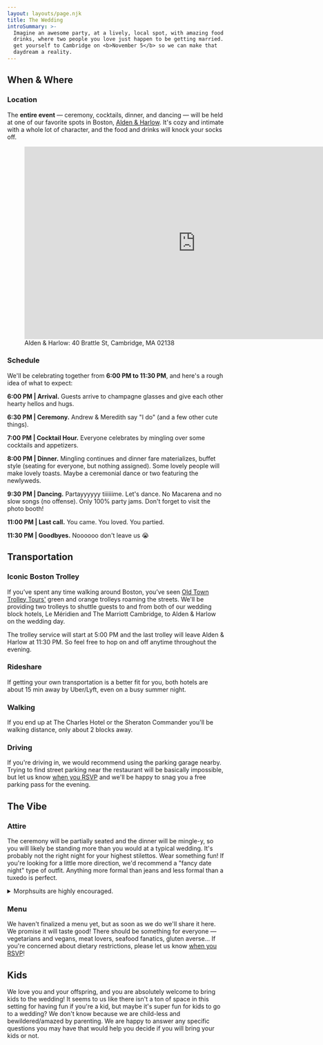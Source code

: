 ```yaml
---
layout: layouts/page.njk
title: The Wedding
introSummary: >-
  Imagine an awesome party, at a lively, local spot, with amazing food and
  drinks, where two people you love just happen to be getting married. Then
  get yourself to Cambridge on <b>November 5</b> so we can make that
  daydream a reality.
---
```

## When & Where

### Location

The **entire event** — ceremony, cocktails, dinner, and dancing — will be held at one of our favorite spots in Boston, [Alden & Harlow](http://www.aldenharlow.com). It's cozy and intimate with a whole lot of character, and the food and drinks will knock your socks off.

<figure>
    <iframe src="https://www.google.com/maps/embed?pb=!1m18!1m12!1m3!1d2947.5428998188754!2d-71.12359168454327!3d42.373579879186!2m3!1f0!2f0!3f0!3m2!1i1024!2i768!4f13.1!3m3!1m2!1s0x89e37768306eba37%3A0xa3a498bf2ae4121d!2sAlden%20%26%20Harlow!5e0!3m2!1sen!2sus!4v1583016005899!5m2!1sen!2sus" width="792" height="446" frameborder="0" style="border:0;" allowfullscreen=""></iframe>
    <figcaption>Alden & Harlow: 40 Brattle St, Cambridge, MA 02138<figcaption>
</figure>

### Schedule

We'll be celebrating together from **6:00 PM to 11:30 PM**, and here's a rough idea of what to expect:

**6:00 PM | Arrival.** Guests arrive to champagne glasses and give each other hearty hellos and hugs.

**6:30 PM | Ceremony.** Andrew & Meredith say "I do" (and a few other cute things).

**7:00 PM | Cocktail Hour.** Everyone celebrates by mingling over some cocktails and appetizers.

**8:00 PM | Dinner.** Mingling continues and dinner fare materializes, buffet style (seating for everyone, but nothing assigned). Some lovely people will make lovely toasts. Maybe a ceremonial dance or two featuring the newlyweds.

**9:30 PM | Dancing.** Partayyyyyy tiiiiiime. Let's dance. No Macarena and no slow songs (no offense). Only 100% party jams. Don't forget to visit the photo booth!

**11:00 PM | Last call.** You came. You loved. You partied.

**11:30 PM | Goodbyes.** Noooooo don't leave us 😭

## Transportation

### Iconic Boston Trolley

If you’ve spent any time walking around Boston, you’ve seen [Old Town Trolley Tours'](https://www.trolleytours.com/boston) green and orange trolleys roaming the streets. We'll be providing two trolleys to shuttle guests to and from both of our wedding block hotels, Le Méridien and The Marriott Cambridge, to Alden & Harlow on the wedding day.

The trolley service will start at 5:00 PM and the last trolley will leave Alden & Harlow at 11:30 PM. So feel free to hop on and off anytime throughout the evening.

### Rideshare

If getting your own transportation is a better fit for you, both hotels are about 15 min away by Uber/Lyft, even on a busy summer night.

### Walking

If you end up at The Charles Hotel or the Sheraton Commander you'll be walking distance, only about 2 blocks away.

### Driving

If you're driving in, we would recommend using the parking garage nearby. Trying to find street parking near the restaurant will be basically impossible, but let us know [when you RSVP](https://forms.gle/oGE2CyvYXqrC5PDH9) and we'll be happy to snag you a free parking pass for the evening.

## The Vibe

### Attire

The ceremony will be partially seated and the dinner will be mingle-y, so you will likely be standing more than you would at a typical wedding. It's probably not the right night for your highest stilettos. Wear something fun! If you're looking for a little more direction, we'd recommend a "fancy date night" type of outfit. Anything more formal than jeans and less formal than a tuxedo is perfect.
<details>
  <summary>Morphsuits are highly encouraged.</summary>
  <figure>
    <img alt="Andrew wearing a red morphsuit embracing Meredith as they both laugh" src="/images/morphsuit.jpg">
    <figcaption>Andrew proposing to Meredith, in a Morphsuit</figcaption>
  </figure>
</details>

### Menu

We haven't finalized a menu yet, but as soon as we do we'll share it here. We promise it will taste good! There should be something for everyone — vegetarians and vegans, meat lovers, seafood fanatics, gluten averse... If you're concerned about dietary restrictions, please let us know [when you RSVP](https://forms.gle/oGE2CyvYXqrC5PDH9)!

## Kids

We love you and your offspring, and you are absolutely welcome to bring kids to the wedding! It seems to us like there isn't a ton of space in this setting for having fun if you're a kid, but maybe it's super fun for kids to go to a wedding? We don't know because we are child-less and bewildered/amazed by parenting. We are happy to answer any specific questions you may have that would help you decide if you will bring your kids or not.
